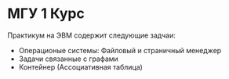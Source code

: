 # МГУ 1 Курс
Практикум на ЭВМ содержит следующие задчаи:
+ Операционые системы: Файловый и страничный менеджер
+ Задачи связанные с графами
+ Контейнер (Ассоциативная таблица)
